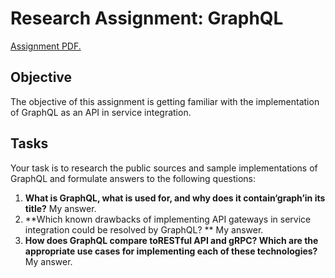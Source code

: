 # Research Assignment: GraphQL

[Assignment PDF.](http://https://github.com/FrederikBlem/SI-GraphQL-Reading/blob/main/A12-GraphQL.pdf "Assignment PDF.")

## Objective 
The objective of this assignment is getting familiar with the implementation of GraphQL as 
an API in service integration.
## Tasks
Your task is to research the public sources and sample implementations of GraphQL and 
formulate answers to the following questions: 
1. **What is GraphQL, what is used for, and why does it contain‘graph’in its title?** 
My answer.
2. **Which known drawbacks of implementing API gateways in service integration could be resolved by GraphQL? **
My answer.
3. **How does GraphQL compare toRESTful API and gRPC? Which are the appropriate use cases for implementing each of these technologies?**
My answer.
